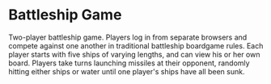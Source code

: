 # Battleship Game 

Two-player battleship game. Players log in from separate browsers and compete against one another in traditional battleship boardgame rules. Each player starts with five ships of varying lengths, and can view his or her own board. Players take turns launching missiles at their opponent, randomly hitting either ships or water until one player's ships have all been sunk. 
